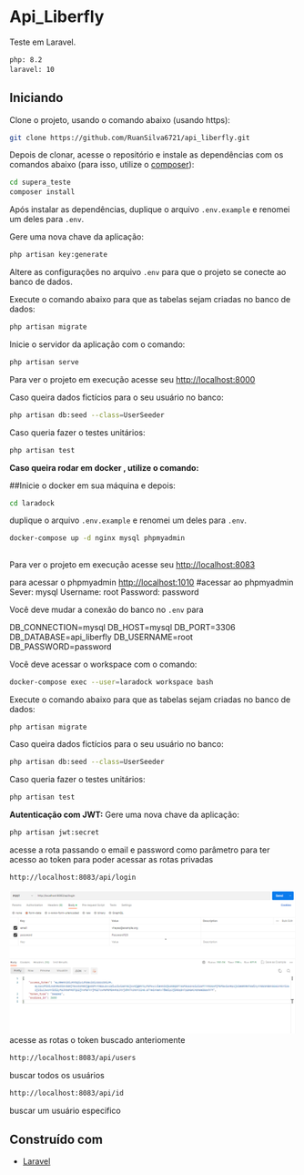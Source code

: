# Api_Liberfly

Teste em Laravel. 

```bash
php: 8.2
laravel: 10
```
## Iniciando

Clone o projeto, usando o comando abaixo (usando https):

```bash
git clone https://github.com/RuanSilva6721/api_liberfly.git
```

Depois de clonar, acesse o repositório e instale as dependências com os comandos abaixo (para isso, utilize o [composer](https://getcomposer.org/)):

```bash
cd supera_teste
composer install
```

Após instalar as dependências, duplique o arquivo `.env.example` e renomei um deles para `.env`.

Gere uma nova chave da aplicação:

```bash
php artisan key:generate
```

Altere as configurações no arquivo `.env` para que o projeto se conecte ao banco de dados.

Execute o comando abaixo para que as tabelas sejam criadas no banco de dados:

```bash
php artisan migrate
```


Inicie o servidor da aplicação com o comando:

```bash
php artisan serve
```
Para ver o projeto em execução acesse seu [http://localhost:8000](http://localhost:8000)

Caso queira dados fictícios para o seu usuário no banco:
```bash
php artisan db:seed --class=UserSeeder
```
Caso queria fazer o testes unitários:

```bash
php artisan test
```

**Caso queira rodar em docker , utilize o comando:**


##Inicie o docker em sua máquina e depois:
```bash
cd laradock
```
duplique o arquivo `.env.example` e renomei um deles para `.env`.
```bash
docker-compose up -d nginx mysql phpmyadmin
```
##
Para ver o projeto em execução acesse seu [http://localhost:8083](http://localhost:8083)

para acessar o phpmyadmin [http://localhost:1010](http://localhost:1010)
#acessar ao phpmyadmin
Sever: mysql
Username: root
Password: password

Você deve mudar a conexão do banco no `.env` para

DB_CONNECTION=mysql
DB_HOST=mysql
DB_PORT=3306
DB_DATABASE=api_liberfly
DB_USERNAME=root
DB_PASSWORD=password

Você deve acessar o workspace com o comando:

```bash
docker-compose exec --user=laradock workspace bash
```
Execute o comando abaixo para que as tabelas sejam criadas no banco de dados:
```bash
php artisan migrate
```

Caso queira dados fictícios para o seu usuário no banco:
```bash
php artisan db:seed --class=UserSeeder
```
Caso queria fazer o testes unitários:

```bash
php artisan test
```
**Autenticação com JWT:**
Gere uma nova chave da aplicação:

```bash
php artisan jwt:secret
```
acesse a rota passando o email e password como parâmetro para ter acesso ao token para poder acessar as rotas privadas
```bash
http://localhost:8083/api/login
```
![Login](./imgReadme/logiinJWT.png)
acesse as rotas o token buscado anteriomente

```bash
http://localhost:8083/api/users
```
buscar todos os usuários

```bash
http://localhost:8083/api/id
```
buscar um usuário especifico 

## Construído com

* [Laravel](https://laravel.com/)


